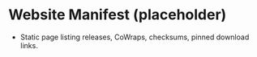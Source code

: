 # Website Manifest (placeholder)
- Static page listing releases, CoWraps, checksums, pinned download links.
